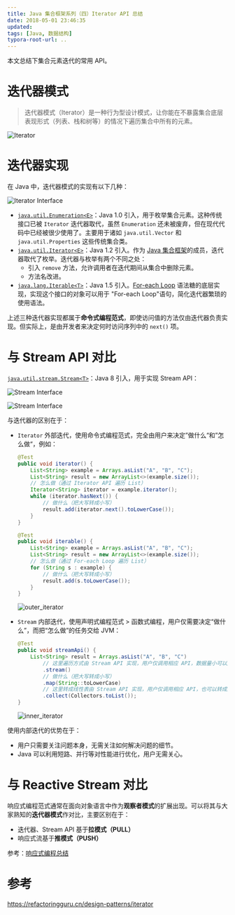 ```yaml
---
title: Java 集合框架系列（四）Iterator API 总结
date: 2018-05-01 23:46:35
updated:
tags: [Java, 数据结构]
typora-root-url: ..
---
```


本文总结下集合元素迭代的常用 API。

# 迭代器模式

> 迭代器模式（Iterator）是一种行为型设计模式，让你能在不暴露集合底层表现形式（列表、栈和树等）的情况下遍历集合中所有的元素。

![Iterator](/img/java/design-pattern/Iterator.png)

# 迭代器实现

在 Java 中，迭代器模式的实现有以下几种：

![Iterator Interface](/img/java/collection/Iterator_interface.png)

* [`java.util.Enumeration<E>`](https://docs.oracle.com/javase/8/docs/api/java/util/Enumeration.html)：Java 1.0 引入，用于枚举集合元素。这种传统接口已被 `Iterator` 迭代器取代，虽然 `Enumeration` 还未被废弃，但在现代代码中已经被很少使用了。主要用于诸如 `java.util.Vector` 和 `java.util.Properties` 这些传统集合类。
* [`java.util.Iterator<E>`](https://docs.oracle.com/javase/8/docs/api/java/util/Iterator.html)：Java 1.2 引入。作为 [Java 集合框架](https://docs.oracle.com/javase/8/docs/technotes/guides/collections/index.html)的成员，迭代器取代了枚举。迭代器与枚举有两个不同之处：
  * 引入 `remove` 方法，允许调用者在迭代期间从集合中删除元素。
  * 方法名改进。
* [`java.lang.Iterable<T>`](https://docs.oracle.com/javase/8/docs/api/java/lang/Iterable.html)：Java 1.5 引入。[For-each Loop](https://docs.oracle.com/javase/8/docs/technotes/guides/language/foreach.html) 语法糖的底层实现，实现这个接口的对象可以用于 "For-each Loop"语句，简化迭代器繁琐的使用语法。

上述三种迭代器实现都属于**命令式编程范式**，即使访问值的方法仅由迭代器负责实现。但实际上，是由开发者来决定何时访问序列中的 `next()` 项。

# 与 Stream API 对比

[`java.util.stream.Stream<T>`]()：Java 8 引入，用于实现 Stream API：

![Stream Interface](/img/java/lambda/Stream_interface.png)

![Stream Interface](/img/java/lambda/Stream_interface_2.png)

与迭代器的区别在于：

* `Iterator` 外部迭代，使用命令式编程范式，完全由用户来决定”做什么“和”怎么做“，例如：

    ```java
    @Test
    public void iterator() {
        List<String> example = Arrays.asList("A", "B", "C");
        List<String> result = new ArrayList<>(example.size());
        // 怎么做（通过 Iterator API 遍历 List）
        Iterator<String> iterator = example.iterator();
        while (iterator.hasNext()) {
            // 做什么（把大写转成小写）
            result.add(iterator.next().toLowerCase());
        }
    }
    
    @Test
    public void iterable() {
        List<String> example = Arrays.asList("A", "B", "C");
        List<String> result = new ArrayList<>(example.size());
        // 怎么做（通过 For-each Loop 遍历 List）
        for (String s : example) {
            // 做什么（把大写转成小写）
            result.add(s.toLowerCase());
        }
    }
    ```

    ![outer_iterator](/img/java/collection/outer_iterator.png)

* `Stream` 内部迭代，使用声明式编程范式 > 函数式编程，用户仅需要决定“做什么”，而把“怎么做”的任务交给 JVM：

  ```java
  @Test
  public void streamApi() {
      List<String> result = Arrays.asList("A", "B", "C")
          // 这里遍历方式由 Stream API 实现，用户仅调用相应 API，数据量小可以用串行，数据量大可以用并行，怎么做、怎么实现用户并不用关心
          .stream()
          // 做什么（把大写转成小写）
          .map(String::toLowerCase)
          // 这里转成线性表由 Stream API 实现，用户仅调用相应 API，也可以转成集合、散列表，怎么实现用户并不关心。
          .collect(Collectors.toList());
  }
  ```
  
  ![inner_iterator](/img/java/collection/inner_iterator.png)

使用内部迭代的优势在于：

* 用户只需要关注问题本身，无需关注如何解决问题的细节。
* Java 可以利用短路、并行等对性能进行优化，用户无需关心。

# 与 Reactive Stream 对比

响应式编程范式通常在面向对象语言中作为**观察者模式**的扩展出现。可以将其与大家熟知的**迭代器模式**作对比，主要区别在于：

* 迭代器、Stream API 基于**拉模式（PULL）**
* 响应式流基于**推模式（PUSH）**

参考：[响应式编程总结](/2020/08/01/java-reactive-programming/)

# 参考

https://refactoringguru.cn/design-patterns/iterator